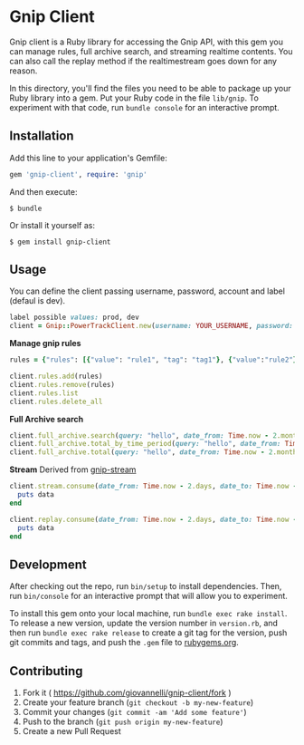# Gnip Client
Gnip client is a Ruby library for accessing the Gnip API, with this gem you can manage rules, full archive search, and streaming realtime contents. 
You can also call the replay method if the realtimestream goes down for any reason.

In this directory, you'll find the files you need to be able to package up your Ruby library into a gem. Put your Ruby code in the file `lib/gnip`. 
To experiment with that code, run `bundle console` for an interactive prompt.



## Installation

Add this line to your application's Gemfile:

```ruby
gem 'gnip-client', require: 'gnip'
```

And then execute:

    $ bundle

Or install it yourself as:

    $ gem install gnip-client

## Usage
You can define the client passing username, password, account and label (defaul is dev).

```ruby
label possible values: prod, dev
client = Gnip::PowerTrackClient.new(username: YOUR_USERNAME, password: YOUR_PASSWORD, account: YOUR_ACCOUNT, label: "prod")
```

**Manage gnip rules**

```ruby
rules = {"rules": [{"value": "rule1", "tag": "tag1"}, {"value":"rule2"}] }

client.rules.add(rules)
client.rules.remove(rules)
client.rules.list
client.rules.delete_all
```
**Full Archive search**

```ruby
client.full_archive.search(query: "hello", date_from: Time.now - 2.months, date_to: Time.now - 20.hours)
client.full_archive.total_by_time_period(query: "hello", date_from: Time.now - 2.months, date_to: Time.now - 20.hours)
client.full_archive.total(query: "hello", date_from: Time.now - 2.months, date_to: Time.now - 20.hours)
```

**Stream**
Derived from [gnip-stream](https://github.com/rweald/gnip-stream)

```ruby
client.stream.consume(date_from: Time.now - 2.days, date_to: Time.now - 1.day) do |data|
  puts data
end

client.replay.consume(date_from: Time.now - 2.days, date_to: Time.now - 1.day) do |data|
  puts data
end

```

## Development

After checking out the repo, run `bin/setup` to install dependencies. Then, run `bin/console` for an interactive prompt that will allow you to experiment.

To install this gem onto your local machine, run `bundle exec rake install`. To release a new version, update the version number in `version.rb`, and then run `bundle exec rake release` to create a git tag for the version, push git commits and tags, and push the `.gem` file to [rubygems.org](https://rubygems.org).

## Contributing

1. Fork it ( https://github.com/giovannelli/gnip-client/fork )
2. Create your feature branch (`git checkout -b my-new-feature`)
3. Commit your changes (`git commit -am 'Add some feature'`)
4. Push to the branch (`git push origin my-new-feature`)
5. Create a new Pull Request
